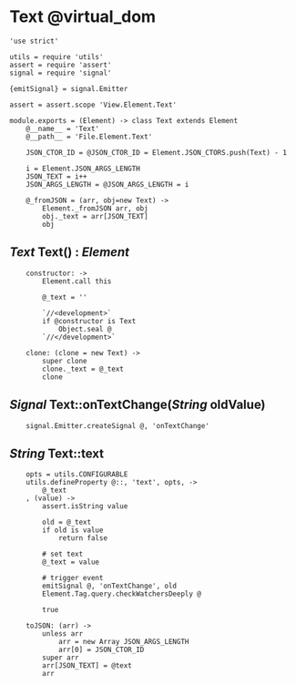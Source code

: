 Text @virtual_dom
=================

	'use strict'

	utils = require 'utils'
	assert = require 'assert'
	signal = require 'signal'

	{emitSignal} = signal.Emitter

	assert = assert.scope 'View.Element.Text'

	module.exports = (Element) -> class Text extends Element
		@__name__ = 'Text'
		@__path__ = 'File.Element.Text'

		JSON_CTOR_ID = @JSON_CTOR_ID = Element.JSON_CTORS.push(Text) - 1

		i = Element.JSON_ARGS_LENGTH
		JSON_TEXT = i++
		JSON_ARGS_LENGTH = @JSON_ARGS_LENGTH = i

		@_fromJSON = (arr, obj=new Text) ->
			Element._fromJSON arr, obj
			obj._text = arr[JSON_TEXT]
			obj

*Text* Text() : *Element*
-------------------------

		constructor: ->
			Element.call this

			@_text = ''

			`//<development>`
			if @constructor is Text
				Object.seal @
			`//</development>`

		clone: (clone = new Text) ->
			super clone
			clone._text = @_text
			clone

*Signal* Text::onTextChange(*String* oldValue)
----------------------------------------------

		signal.Emitter.createSignal @, 'onTextChange'

*String* Text::text
-------------------

		opts = utils.CONFIGURABLE
		utils.defineProperty @::, 'text', opts, ->
			@_text
		, (value) ->
			assert.isString value

			old = @_text
			if old is value
				return false

			# set text
			@_text = value

			# trigger event
			emitSignal @, 'onTextChange', old
			Element.Tag.query.checkWatchersDeeply @

			true

		toJSON: (arr) ->
			unless arr
				arr = new Array JSON_ARGS_LENGTH
				arr[0] = JSON_CTOR_ID
			super arr
			arr[JSON_TEXT] = @text
			arr

